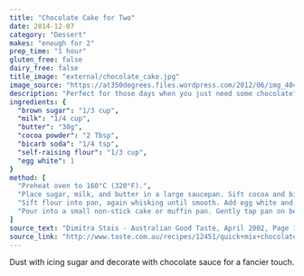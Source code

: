 ```yaml
---
title: "Chocolate Cake for Two"
date: 2014-12-07
category: "Dessert"
makes: "enough for 2"
prep_time: "1 hour"
gluten_free: false
dairy_free: false
title_image: "external/chocolate_cake.jpg"
image_source: "https://at350degrees.files.wordpress.com/2012/06/img_4048.jpg"
description: "Perfect for those days when you just need some chocolate"
ingredients: {
  "brown sugar": "1/3 cup",
  "milk": "1/4 cup",
  "butter": "30g",
  "cocoa powder": "2 Tbsp",
  "bicarb soda": "1/4 tsp",
  "self-raising flour": "1/3 cup",
  "egg white": 1
}
method: [
  "Preheat oven to 160°C (320°F).",
  "Place sugar, milk, and butter in a large saucepan. Sift cocoa and bicarbonate of soda over mixture. Place over a medium-low heat and use a whisk to stir until smooth. Remove pan from heat and set aside to cool for 5 min.",
  "Sift flour into pan, again whisking until smooth. Add egg white and stir until well combined.",
  "Pour into a small non-stick cake or muffin pan. Gently tap pan on bench to remove air bubbles. Bake for 25 minutes, or until a skewer inserted comes out clean. Set aside for 2 min, before serving."
]
source_text: "Dimitra Stais - Australian Good Taste, April 2002, Page 16"
source_link: "http://www.taste.com.au/recipes/12451/quick+mix+chocolate+cake"
---
```

Dust with icing sugar and decorate with chocolate sauce for a fancier touch.

